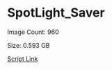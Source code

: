 # SpotLight_Saver

Image Count: 960

Size: 0.593 GB

[Script Link](https://github.com/liuyal/Archive/blob/master/Python/Utilities/Miscellaneous/spotlight_saver.py)